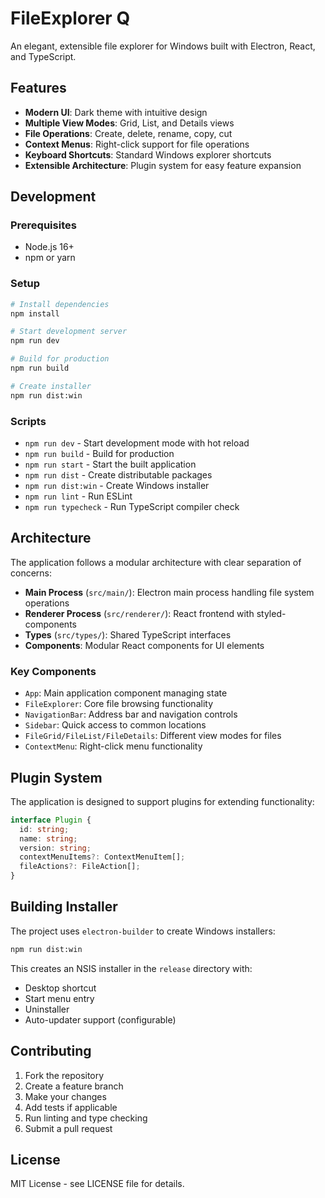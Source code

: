 # FileExplorer Q

An elegant, extensible file explorer for Windows built with Electron, React, and TypeScript.

## Features

- **Modern UI**: Dark theme with intuitive design
- **Multiple View Modes**: Grid, List, and Details views
- **File Operations**: Create, delete, rename, copy, cut
- **Context Menus**: Right-click support for file operations
- **Keyboard Shortcuts**: Standard Windows explorer shortcuts
- **Extensible Architecture**: Plugin system for easy feature expansion

## Development

### Prerequisites

- Node.js 16+
- npm or yarn

### Setup

```bash
# Install dependencies
npm install

# Start development server
npm run dev

# Build for production
npm run build

# Create installer
npm run dist:win
```

### Scripts

- `npm run dev` - Start development mode with hot reload
- `npm run build` - Build for production
- `npm run start` - Start the built application
- `npm run dist` - Create distributable packages
- `npm run dist:win` - Create Windows installer
- `npm run lint` - Run ESLint
- `npm run typecheck` - Run TypeScript compiler check

## Architecture

The application follows a modular architecture with clear separation of concerns:

- **Main Process** (`src/main/`): Electron main process handling file system operations
- **Renderer Process** (`src/renderer/`): React frontend with styled-components
- **Types** (`src/types/`): Shared TypeScript interfaces
- **Components**: Modular React components for UI elements

### Key Components

- `App`: Main application component managing state
- `FileExplorer`: Core file browsing functionality
- `NavigationBar`: Address bar and navigation controls
- `Sidebar`: Quick access to common locations
- `FileGrid/FileList/FileDetails`: Different view modes for files
- `ContextMenu`: Right-click menu functionality

## Plugin System

The application is designed to support plugins for extending functionality:

```typescript
interface Plugin {
  id: string;
  name: string;
  version: string;
  contextMenuItems?: ContextMenuItem[];
  fileActions?: FileAction[];
}
```

## Building Installer

The project uses `electron-builder` to create Windows installers:

```bash
npm run dist:win
```

This creates an NSIS installer in the `release` directory with:
- Desktop shortcut
- Start menu entry
- Uninstaller
- Auto-updater support (configurable)

## Contributing

1. Fork the repository
2. Create a feature branch
3. Make your changes
4. Add tests if applicable
5. Run linting and type checking
6. Submit a pull request

## License

MIT License - see LICENSE file for details.